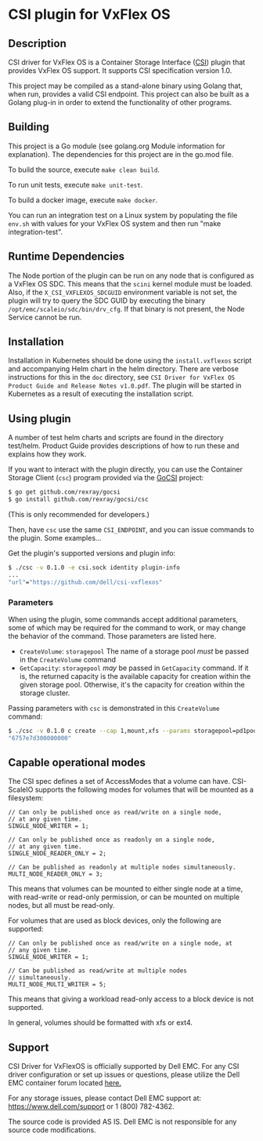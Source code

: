 # CSI plugin for VxFlex OS

## Description
CSI driver for VxFlex OS is a Container Storage Interface ([CSI](https://github.com/container-storage-interface/spec))
plugin that provides VxFlex OS support. It supports CSI specification version 1.0.

This project may be compiled as a stand-alone binary using Golang that, when
run, provides a valid CSI endpoint. This project can also be built
as a Golang plug-in in order to extend the functionality of other programs.

## Building

This project is a Go module (see golang.org Module information for explanation).
The dependencies for this project are in the go.mod file.

To build the source, execute `make clean build`.

To run unit tests, execute `make unit-test`.

To build a docker image, execute `make docker`.

You can run an integration test on a Linux system by populating the file `env.sh`
with values for your VxFlex OS system and then run "make integration-test".

## Runtime Dependencies
The Node portion of the plugin can be run on any node that is configured as a
VxFlex OS SDC. This means that the `scini` kernel module must be loaded. Also,
if the `X_CSI_VXFLEXOS_SDCGUID` environment variable is not set, the plugin will
try to query the SDC GUID by executing the binary
`/opt/emc/scaleio/sdc/bin/drv_cfg`. If that binary is not present, the Node
Service cannot be run.

## Installation

Installation in Kubernetes should be done using the `install.vxflexos` script
and accompanying Helm chart in the helm directory. There are verbose
instructions for this in the `doc` directory, see
`CSI Driver for VxFlex OS Product Guide and Release Notes v1.0.pdf`.
The plugin will be started in Kubernetes as a result of executing the installation
script.


## Using plugin

A number of test helm charts and scripts are found in the directory test/helm.
Product Guide provides descriptions of how to run these and explains how they work.

If you want to interact with the plugin directly,
you can use the Container Storage Client (`csc`) program provided via the
[GoCSI](https://github.com/rexray/gocsi) project:

```bash
$ go get github.com/rexray/gocsi
$ go install github.com/rexray/gocsi/csc
```
(This is only recommended for developers.)

Then, have `csc` use the same `CSI_ENDPOINT`, and you can issue commands
to the plugin. Some examples...

Get the plugin's supported versions and plugin info:

```bash
$ ./csc -v 0.1.0 -e csi.sock identity plugin-info
...
"url"="https://github.com/dell/csi-vxflexos"
```

### Parameters
When using the plugin, some commands accept additional parameters, some of which
may be required for the command to work, or may change the behavior of the
command. Those parameters are listed here.

* `CreateVolume`: `storagepool` The name of a storage pool *must* be passed
  in the `CreateVolume` command
* `GetCapacity`: `storagepool` *may* be passed in `GetCapacity` command. If it
  is, the returned capacity is the available capacity for creation within the
  given storage pool. Otherwise, it's the capacity for creation within the
  storage cluster.

Passing parameters with `csc` is demonstrated in this `CreateVolume` command:

```bash
$ ./csc -v 0.1.0 c create --cap 1,mount,xfs --params storagepool=pd1pool1 myvol
"6757e7d300000000"
```

## Capable operational modes
The CSI spec defines a set of AccessModes that a volume can have. CSI-ScaleIO
supports the following modes for volumes that will be mounted as a filesystem:

```
// Can only be published once as read/write on a single node,
// at any given time.
SINGLE_NODE_WRITER = 1;

// Can only be published once as readonly on a single node,
// at any given time.
SINGLE_NODE_READER_ONLY = 2;

// Can be published as readonly at multiple nodes simultaneously.
MULTI_NODE_READER_ONLY = 3;
```

This means that volumes can be mounted to either single node at a time, with
read-write or read-only permission, or can be mounted on multiple nodes, but all
must be read-only.

For volumes that are used as block devices, only the following are supported:

```
// Can only be published once as read/write on a single node, at
// any given time.
SINGLE_NODE_WRITER = 1;

// Can be published as read/write at multiple nodes
// simultaneously.
MULTI_NODE_MULTI_WRITER = 5;
```

This means that giving a workload read-only access to a block device is not
supported.

In general, volumes should be formatted with xfs or ext4.

## Support
CSI Driver for VxFlexOS is officially supported by Dell EMC. For any CSI driver configuration or set up issues or questions, 
please utilize the Dell EMC container forum located [here.]( https://www.dell.com/community/Containers/bd-p/Containers)

For any storage issues, please contact Dell EMC support at: https://www.dell.com/support  or 1 (800) 782-4362.

The source code is provided AS IS. Dell EMC is not responsible for any source code modifications.
